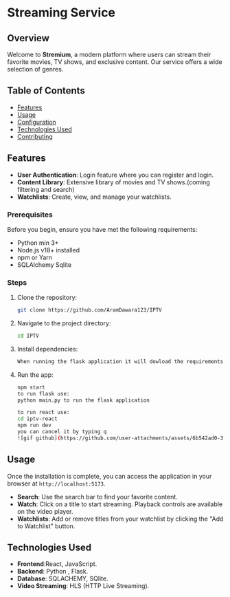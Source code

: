 # Streaming Service

## Overview
Welcome to **Stremium**, a modern platform where users can stream their favorite movies, TV shows, and exclusive content. Our service offers a wide selection of genres.

## Table of Contents
- [Features](#features)
- [Usage](#usage)
- [Configuration](#configuration)
- [Technologies Used](#technologies-used)
- [Contributing](#contributing)

## Features
- **User Authentication**: Login feature where you can register and login.
- **Content Library**: Extensive library of movies and TV shows.(coming filtering and search)
- **Watchlists**: Create, view, and manage your watchlists.

### Prerequisites
Before you begin, ensure you have met the following requirements:
- Python min 3+
- Node.js v18+ installed
- npm or Yarn
- SQLAlchemy Sqlite

### Steps
1. Clone the repository:    
    ```bash
    git clone https://github.com/AramDawara123/IPTV
    ```
2. Navigate to the project directory:
    ```bash
    cd IPTV
    ```
3. Install dependencies:
    ```bash
    When running the flask application it will dowload the requirements.
    ```
4. Run the app:
    ```bash
    npm start
    to run flask use:
    python main.py to run the flask application

    to run react use: 
    cd iptv-react
    npm run dev 
    you can cancel it by typing q
    ![gif github](https://github.com/user-attachments/assets/6b542ad0-39ab-46b5-ad4a-3f011a3e5c7b)

    ```

## Usage
Once the installation is complete, you can access the application in your browser at `http://localhost:5173`.

- **Search**: Use the search bar to find your favorite content.
- **Watch**: Click on a title to start streaming. Playback controls are available on the video player.
- **Watchlists**: Add or remove titles from your watchlist by clicking the "Add to Watchlist" button.


## Technologies Used
- **Frontend**:React, JavaScript.
- **Backend**: Python , Flask.
- **Database**: SQLACHEMY, SQlite.
- **Video Streaming**: HLS (HTTP Live Streaming).
